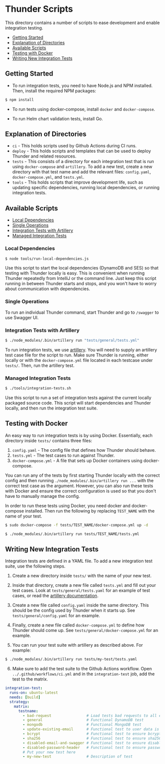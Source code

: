 # Thunder Scripts

This directory contains a number of scripts to ease development and enable integration testing.

- [Getting Started](#getting-started)
- [Explanation of Directories](#explanation-of-directories)
- [Available Scripts](#available-scripts)
- [Testing with Docker](#testing-with-docker)
- [Writing New Integration Tests](#writing-new-integration-tests)

## Getting Started

- To run integration tests, you need to have Node.js and NPM installed. Then, install the required NPM packages:

```bash
$ npm install
```

- To run tests using docker-compose, install `docker` and `docker-compose`.


- To run Helm chart validation tests, install Go.

## Explanation of Directories

* `ci` - This holds scripts used by Github Actions during CI runs.
* `deploy` - This holds scripts and templates that can be used to deploy Thunder and related resources.
* `tests` - This consists of a directory for each integration test that is run using `docker-compose`
  and `artillery`. To add a new test, create a new directory with that test name and add the relevant files:
  `config.yaml`, `docker-compose.yml`, and `tests.yml`.
* `tools` - This holds scripts that improve development life, such as updating specific dependencies,
  running local dependencies, or running integration tests.

## Available Scripts

- [Local Dependencies](#local-dependencies)
- [Single Operations](#single-operations)
- [Integration Tests with Artillery](#integration-tests-with-artillery)
- [Managed Integration Tests](#managed-integration-tests)

### Local Dependencies

```bash
$ node tools/run-local-dependencies.js
```

Use this script to start the local dependencies (DynamoDB and SES)
so that testing with Thunder locally is easy.
This is convenient when running Thunder repeatedly from IntelliJ or the command line.
Just keep this script running in between Thunder starts and stops,
and you won't have to worry about communication with dependencies.

### Single Operations

To run an individual Thunder command, start Thunder and go to `/swagger` to use Swagger UI.

### Integration Tests with Artillery

```bash
$ ./node_modules/.bin/artillery run "tests/general/tests.yml"
```

To run integration tests, we use [artillery](https://artillery.io).
You will need to supply an artillery test case file for the script to run.
Make sure Thunder is running, either locally or with the `docker-compose.yml` file
located in each testcase under `tests/`. Then, run the artillery test.

### Managed Integration Tests

```bash
$ ./tools/integration-tests.sh
```

Use this script to run a set of integration tests against the current locally packaged source code.
This script will start dependencies and Thunder locally, and then run the integration test suite.

## Testing with Docker

An easy way to run integration tests is by using Docker. Essentially, each directory
inside `tests/` contains three files:

1. `config.yaml` - The config file that defines how Thunder should behave.
2. `tests.yml` - The test cases to run against Thunder.
3. `docker-compose.yml` - A file that sets up Docker containers using docker-compose.

You can run any of the tests by first starting Thunder locally with the correct config and then running
`./node_modules/.bin/artillery run ...` with the correct test case as the argument. However, you can also run these
tests with Docker and ensure the correct configuration is used so that you don't have to manually manage the config.

In order to run these tests using Docker, you need docker and docker-compose installed.
Then run the following by replacing `TEST_NAME` with the name of your test.

```bash
$ sudo docker-compose -f tests/TEST_NAME/docker-compose.yml up -d

$ ./node_modules/.bin/artillery run tests/TEST_NAME/tests.yml
```

## Writing New Integration Tests

Integration tests are defined in a YAML file. To add a new integration test suite, use the following steps.

1. Create a new directory inside `tests/` with the name of your new test.

2. Inside that directory, create a new file called `tests.yml` and fill out your test cases.
   Look at `tests/general/tests.yaml` for an example of test cases, or read the
   [artillery documentation](https://artillery.io/docs/guides/overview/welcome.html).

3. Create a new file called `config.yaml` inside the same directory. This should be the config used
by Thunder when it starts up. See `tests/general/config.yaml` for an example.

4. Finally, create a new file called `docker-compose.yml` to define how Thunder should come up. See
`tests/general/docker-compose.yml` for an example.

5. You can run your test suite with artillery as described above. For example:

```bash
$ ./node_modules/.bin/artillery run tests/my-test/tests.yaml
```

6. Make sure to add the test suite to the Github Actions workflow.
   Open `../.github/workflows/ci.yml` and in the `integration-test` job, add the test to the matrix.

```yaml
integration-test:
  runs-on: ubuntu-latest
  needs: [build]
  strategy:
    matrix:
      testname:
        - bad-request                # Load tests bad requests to all endpoints
        - general                    # Functional DynamoDB test
        - mongodb                    # Functional MongoDB test
        - update-existing-email      # Functional test to user data is not deleted on email update
        - bcrypt                     # Functional test to ensure bcrypt server-side hash works
        - sha256                     # Functional test to ensure sha256 server-side hash works
        - disabled-email-and-swagger # Functional test to ensure disabling endpoints returns 404
        - disabled-password-header   # Functional test to ensure passwords are not required on disable
        # Put your new test here
        - my-new-test                # Description of test
```

